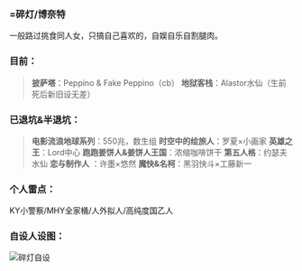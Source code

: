 ### **=碎灯/博奈特**
一般路过挑食同人女，只搞自己喜欢的，自娱自乐自割腿肉。

### **目前：**

>**披萨塔**：Peppino & Fake Peppino（cb）
>**地狱客栈**：Alastor水仙（生前死后新旧设无差）

### **已退坑&半退坑：**

>**电影流浪地球系列**：550兆，数生组
>**时空中的绘旅人**：罗夏×小画家
>**英雄之王**：Lord中心
>**跑跑姜饼人&姜饼人王国**：浓缩咖啡饼干
>**第五人格**：约瑟夫水仙
>**恋与制作人** ：许墨×悠然
>**魔快&名柯**：黑羽快斗×工藤新一

### **个人雷点：**
KY小警察/MHY全家桶/人外拟人/高纯度国乙人

### **自设人设图：**
![碎灯自设](https://github.com/BrokenLightsss/BrokenLightsss.github.io/assets/174887552/7a00ae78-8984-4e5d-8e49-aaa566b8d16f)